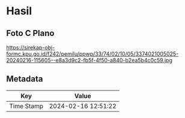 # Hasil

## Foto C Plano

https://sirekap-obj-formc.kpu.go.id/f242/pemilu/ppwp/33/74/02/10/05/3374021005025-20240216-115605--e8a3d9c2-fb5f-4f50-a840-b2ea5b4c0c59.jpg


## Metadata

| Key        | Value               |
| ---------- | ------------------- |
| Time Stamp | 2024-02-16 12:51:22 |



